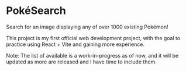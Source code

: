 # PokéSearch

Search for an image displaying any of over 1000 existing Pokémon!

This project is my first official web development project, with the goal to practice using React + Vite and gaining more experience.

Note: The list of available is a work-in-progress as of now, and it will be updated as more are released and I have time to include them.